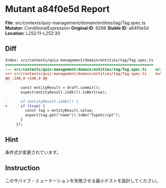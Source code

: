 # Mutant a84f0e5d Report

**File**: src/contexts/quiz-management/domain/entities/tag/Tag.spec.ts
**Mutator**: ConditionalExpression
**Original ID**: 6298
**Stable ID**: a84f0e5d
**Location**: L252:11–L252:30

## Diff

```diff
Index: src/contexts/quiz-management/domain/entities/tag/Tag.spec.ts
===================================================================
--- src/contexts/quiz-management/domain/entities/tag/Tag.spec.ts	original
+++ src/contexts/quiz-management/domain/entities/tag/Tag.spec.ts	mutated #6298
@@ -248,9 +248,9 @@
 
       const entityResult = draft.commit();
       expect(entityResult.isOk()).toBe(true);
 
-      if (entityResult.isOk()) {
+      if (true) {
         const tag = entityResult.value;
         expect(tag.get("name")).toBe("TypeScript");
       }
     });
```

## Hint

条件式が変更されています。

## Instruction

このサバイブ・ミューテーションを失敗させる最小テストを設計してください。
